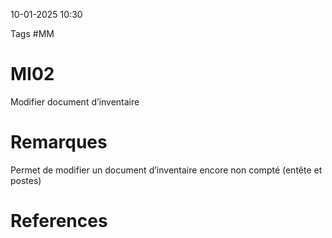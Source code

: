 10-01-2025 10:30

Tags #MM

# MI02

Modifier document d’inventaire
# Remarques

Permet de modifier un document d’inventaire encore non compté (entête et postes)
# References